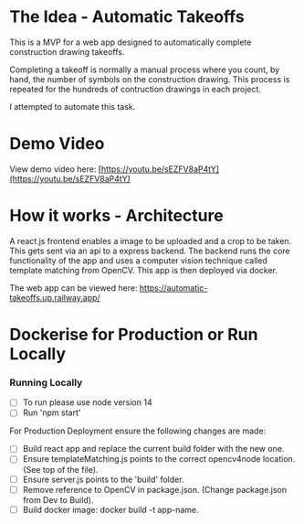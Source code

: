 # The Idea - Automatic Takeoffs

This is a MVP for a web app designed to automatically complete construction drawing takeoffs.

Completing a takeoff is normally a manual process where you count, by hand, the number of symbols on the construction drawing. This process is repeated for the hundreds of contruction drawings in each project.

I attempted to automate this task.

# Demo Video

View demo video here: [https://youtu.be/sEZFV8aP4tY](https://youtu.be/sEZFV8aP4tY)

# How it works - Architecture

A react.js frontend enables a image to be uploaded and a crop to be taken.
This gets sent via an api to a express backend.
The backend runs the core functionality of the app and uses a computer vision technique called template matching from OpenCV.
This app is then deployed via docker.

The web app can be viewed here: https://automatic-takeoffs.up.railway.app/

# Dockerise for Production or Run Locally

### Running Locally

- [ ] To run please use node version 14
- [ ] Run 'npm start'

For Production Deployment ensure the following changes are made:

- [ ] Build react app and replace the current build folder with the new one.
- [ ] Ensure templateMatching.js points to the correct opencv4node location. (See top of the file).
- [ ] Ensure server.js points to the 'build' folder.
- [ ] Remove reference to OpenCV in package.json. (Change package.json from Dev to Build).
- [ ] Build docker image: docker build -t app-name.
